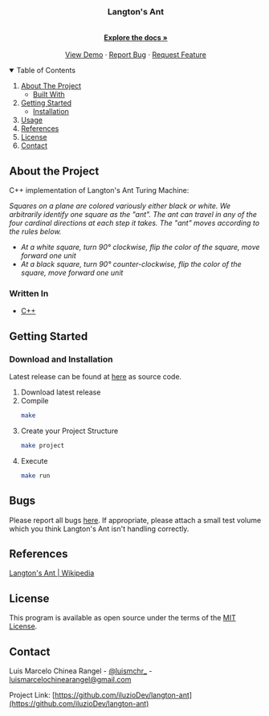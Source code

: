 <br />
<p align="center">
  <h3 align="center">Langton's Ant</h3>

  <p align="center">
    <br />
    <a href="https://github.com/iluzioDev/langton-ant"><strong>Explore the docs »</strong></a>
    <br />
    <br />
    <a href="https://github.com/iluzioDev/langton-ant">View Demo</a>
    ·
    <a href="https://github.com/iluzioDev/langton-ant/issues">Report Bug</a>
    ·
    <a href="https://github.com/iluzioDev/langton-ant/issues">Request Feature</a>
  </p>
</p>

<details open="open">
  <summary>Table of Contents</summary>
  <ol>
    <li>
      <a href="#about-the-project">About The Project</a>
      <ul>
        <li><a href="#written-in">Built With</a></li>
      </ul>
    </li>
    <li>
      <a href="#getting-started">Getting Started</a>
      <ul>
        <li><a href="#download-and-installation">Installation</a></li>
      </ul>
    </li>
    <li><a href="#bugs">Usage</a></li>
    <li><a href="#references">References</a></li>
    <li><a href="#license">License</a></li>
    <li><a href="#contact">Contact</a></li>
  </ol>
</details>

## About the Project

C++ implementation of Langton's Ant Turing Machine:

*Squares on a plane are colored variously either black or white. We arbitrarily identify one square as the "ant". The ant can travel in any of the four cardinal directions at each step it takes. The "ant" moves according to the rules below.*

- *At a white square, turn 90° clockwise, flip the color of the square, move forward one unit*
- *At a black square, turn 90° counter-clockwise, flip the color of the square, move forward one unit*

### Written In

* [C++](https://www.cplusplus.com/)

## Getting Started

### Download and Installation

Latest release can be found at [here](https://github.com/iluzioDev/langton-ant/releases) as source code.

1. Download latest release
2. Compile
   ```sh
   make
   ```
3. Create your Project Structure
   ```sh
   make project
   ```
4. Execute
   ```sh
   make run
   ```

## Bugs

Please report all bugs [here](https://github.com/iluzioDev/langton-ant/issues). If appropriate, please attach a small test volume which you think Langton's Ant isn't handling correctly.

## References

[Langton's Ant | Wikipedia](https://en.wikipedia.org/wiki/Langton%27s_ant)

## License

This program is available as open source under the terms of the [MIT License](https://opensource.org/licenses/MIT).

## Contact

Luis Marcelo Chinea Rangel - [@luismchr_](https://twitter.com/luismchr_) - luismarcelochinearangel@gmail.com

Project Link: [https://github.com/iluzioDev/langton-ant](https://github.com/iluzioDev/langton-ant)